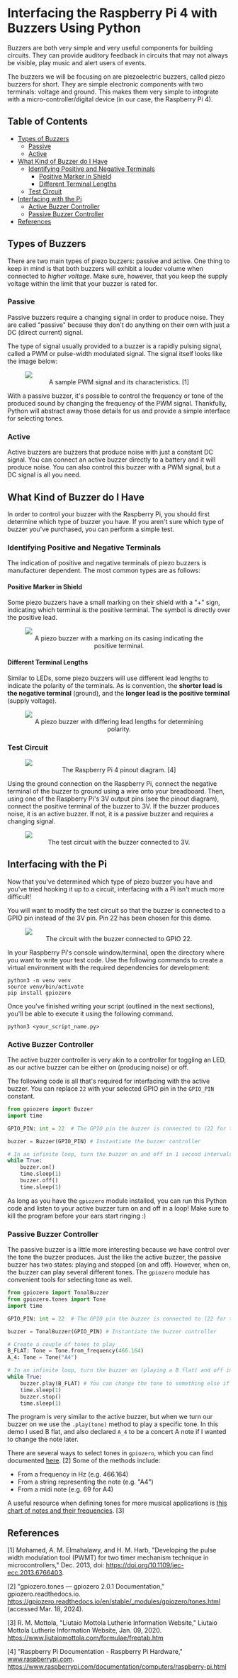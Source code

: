 # Interfacing the Raspberry Pi 4 with Buzzers Using Python

Buzzers are both very simple and very useful components for building circuits. They can provide auditory feedback in
circuits that may not always be visible, play music and alert users of events.

The buzzers we will be focusing on are piezoelectric buzzers, called piezo buzzers for short. They are simple electronic
components with two terminals: voltage and ground. This makes them very simple to integrate with a
micro-controller/digital device (in our case, the Raspberry Pi 4).

## Table of Contents

- [Types of Buzzers](#types-of-buzzers)
  - [Passive](#passive)
  - [Active](#active)
- [What Kind of Buzzer do I Have](#what-kind-of-buzzer-do-i-have)
  - [Identifying Positive and Negative Terminals](#identifying-positive-and-negative-terminals)
    - [Positive Marker in Shield](#positive-marker-in-shield)
    - [Different Terminal Lengths](#different-terminal-lengths)
  - [Test Circuit](#test-circuit)
- [Interfacing with the Pi](#interfacing-with-the-pi)
  - [Active Buzzer Controller](#active-buzzer-controller)
  - [Passive Buzzer Controller](#passive-buzzer-controller)
- [References](#references)

## Types of Buzzers

There are two main types of piezo buzzers: passive and active. One thing to keep in mind is that both buzzers will
exhibit a louder volume when connected to _higher voltage_. Make sure, however, that you keep the supply voltage within
the limit that your buzzer is rated for.

### Passive

Passive buzzers require a changing signal in order to produce noise. They are called "passive" because they don't do
anything on their own with just a DC (direct current) signal.

The type of signal usually provided to a buzzer is a rapidly pulsing signal, called a PWM or pulse-width modulated
signal. The signal itself looks like the image below:

<figure>
    <img src="https://github.com/linguini1/sysc3010-tech-memo/blob/main/pwm.png">
    <figcaption align="center">A sample PWM signal and its characteristics. [1]</figcaption>
</figure>

With a passive buzzer, it's possible to control the frequency or tone of the produced sound by changing the frequency of
the PWM signal. Thankfully, Python will abstract away those details for us and provide a simple interface for selecting
tones.

### Active

Active buzzers are buzzers that produce noise with just a constant DC signal. You can connect an active buzzer directly
to a battery and it will produce noise. You can also control this buzzer with a PWM signal, but a DC signal is all you
need.

## What Kind of Buzzer do I Have

In order to control your buzzer with the Raspberry Pi, you should first determine which type of buzzer
you have. If you aren't sure which type of buzzer you've purchased, you can perform a simple test.

### Identifying Positive and Negative Terminals

The indication of positive and negative terminals of piezo buzzers is manufacturer dependent. The most common types are
as follows:

#### Positive Marker in Shield

Some piezo buzzers have a small marking on their shield with a "+" sign, indicating which terminal is the positive
terminal. The symbol is directly over the positive lead.

<figure>
    <img src="https://github.com/linguini1/sysc3010-tech-memo/blob/main/shield-marking.jpg">
    <figcaption align="center">A piezo buzzer with a marking on its casing indicating the positive terminal.</figcaption>
</figure>

#### Different Terminal Lengths

Similar to LEDs, some piezo buzzers will use different lead lengths to indicate the polarity of the terminals. As is
convention, the **shorter lead is the negative terminal** (ground), and the **longer lead is the positive terminal**
(supply voltage).

<figure>
    <img src="https://github.com/linguini1/sysc3010-tech-memo/blob/main/lead-lengths.jpg">
    <figcaption align="center">A piezo buzzer with differing lead lengths for determining polarity.</figcaption>
</figure>

### Test Circuit

<figure>
    <img src="https://www.raspberrypi.com/documentation/computers/images/GPIO-Pinout-Diagram-2.png">
    <figcaption align="center">The Raspberry Pi 4 pinout diagram. [4]</figcaption>
</figure>

Using the ground connection on the Raspberry Pi, connect the negative terminal of the buzzer to ground using a wire onto
your breadboard. Then, using one of the Raspberry Pi's 3V output pins (see the pinout diagram), connect the positive
terminal of the buzzer to 3V. If the buzzer produces noise, it is an active buzzer. If not, it is a passive buzzer and
requires a changing signal.

<!--- TODO: add fritzing schematic of test circuit --->

<figure>
    <img src="https://github.com/linguini1/sysc3010-tech-memo/blob/main/test-circuit.jpg">
    <figcaption align="center">The test circuit with the buzzer connected to 3V.</figcaption>
</figure>

## Interfacing with the Pi

Now that you've determined which type of piezo buzzer you have and you've tried hooking it up to a circuit, interfacing
with a Pi isn't much more difficult!

You will want to modify the test circuit so that the buzzer is connected to a GPIO pin instead of the 3V pin. Pin 22 has
been chosen for this demo.

<!--- TODO: add fritzing schematic of demo circuit --->

<figure>
    <img src="https://github.com/linguini1/sysc3010-tech-memo/blob/main/test-circuit.jpg">
    <figcaption align="center">The circuit with the buzzer connected to GPIO 22.</figcaption>
</figure>

In your Raspberry Pi's console window/terminal, open the directory where you want to write your test code. Use the
following commands to create a virtual environment with the required dependencies for development:

```console
python3 -m venv venv
source venv/bin/activate
pip install gpiozero
```

Once you've finished writing your script (outlined in the next sections), you'll be able to execute it using the
following command.

```console
python3 <your_script_name.py>
```

### Active Buzzer Controller

The active buzzer controller is very akin to a controller for toggling an LED, as our active buzzer can be either on
(producing noise) or off.

The following code is all that's required for interfacing with the active buzzer. You can replace `22` with your
selected GPIO pin in the `GPIO_PIN` constant.

```python
from gpiozero import Buzzer
import time

GPIO_PIN: int = 22  # The GPIO pin the buzzer is connected to (22 for this demo)

buzzer = Buzzer(GPIO_PIN) # Instantiate the buzzer controller

# In an infinite loop, turn the buzzer on and off in 1 second intervals
while True:
    buzzer.on()
    time.sleep(1)
    buzzer.off()
    time.sleep(1)
```

As long as you have the `gpiozero` module installed, you can run this Python code and listen to your active buzzer turn
on and off in a loop! Make sure to kill the program before your ears start ringing :)

### Passive Buzzer Controller

The passive buzzer is a little more interesting because we have control over the tone the buzzer produces. Just the like
the active buzzer, the passive buzzer has two states: playing and stopped (on and off). However, when on, the buzzer can
play several different tones. The `gpiozero` module has convenient tools for selecting tone as well.

```python
from gpiozero import TonalBuzzer
from gpiozero.tones import Tone
import time

GPIO_PIN: int = 22  # The GPIO pin the buzzer is connected to (22 for this demo)

buzzer = TonalBuzzer(GPIO_PIN) # Instantiate the buzzer controller

# Create a couple of tones to play
B_FLAT: Tone = Tone.from_frequency(466.164)
A_4: Tone = Tone("A4")

# In an infinite loop, turn the buzzer on (playing a B flat) and off in 1 second intervals
while True:
    buzzer.play(B_FLAT) # You can change the tone to something else if you want
    time.sleep(1)
    buzzer.stop()
    time.sleep(1)
```

The program is very similar to the active buzzer, but when we turn our buzzer on we use the `.play(tone)` method to play
a specific tone. In this demo I used B flat, and also declared `A_4` to be a concert A note if I wanted to change the
note later.

There are several ways to select tones in `gpiozero`, which you can find documented [here][gpiozero-tones]. \[2\] Some
of the methods include:

- From a frequency in Hz (e.g. 466.164)
- From a string representing the note (e.g. "A4")
- From a midi note (e.g. 69 for A4)

A useful resource when defining tones for more musical applications is [this chart of notes and their
frequencies][note-freqs]. \[3\]

## References

\[1\] Mohamed, A. M. Elmahalawy, and H. M. Harb, "Developing the pulse width modulation tool (PWMT) for two timer
mechanism technique in microcontrollers," Dec. 2013, doi: https://doi.org/10.1109/jec-ecc.2013.6766403.

\[2\] "gpiozero.tones — gpiozero 2.0.1 Documentation," gpiozero.readthedocs.io.
https://gpiozero.readthedocs.io/en/stable/_modules/gpiozero/tones.html (accessed Mar. 18, 2024).

\[3\] R. M. Mottola, "Liutaio Mottola Lutherie Information Website," Liutaio Mottola Lutherie Information Website,
Jan. 09, 2020. https://www.liutaiomottola.com/formulae/freqtab.htm

\[4\] "Raspberry Pi Documentation - Raspberry Pi Hardware," www.raspberrypi.com.
https://www.raspberrypi.com/documentation/computers/raspberry-pi.html

<!--- Links --->

[pwm-wave]: https://www.researchgate.net/profile/Ahmed_Elmahalawy/publication/271437313/figure/fig4/AS:668441367306246@1536380249520/PWM-signal-with-its-two-basic-time-periods.png
[gpiozero-tones]: https://gpiozero.readthedocs.io/en/stable/_modules/gpiozero/tones.html
[note-freqs]: https://www.liutaiomottola.com/formulae/freqtab.htm
[rpi-pinout]: https://www.raspberrypi.com/documentation/computers/images/GPIO-Pinout-Diagram-2.png
